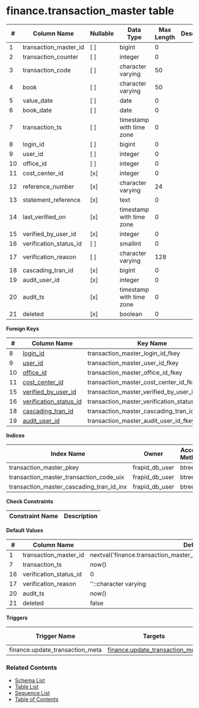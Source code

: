 # finance.transaction_master table



| # | Column Name | Nullable | Data Type | Max Length | Description |
| --- | --- | --- | --- | --- | --- |
| 1 | transaction_master_id | [ ] | bigint | 0 |  |
| 2 | transaction_counter | [ ] | integer | 0 |  |
| 3 | transaction_code | [ ] | character varying | 50 |  |
| 4 | book | [ ] | character varying | 50 |  |
| 5 | value_date | [ ] | date | 0 |  |
| 6 | book_date | [ ] | date | 0 |  |
| 7 | transaction_ts | [ ] | timestamp with time zone | 0 |  |
| 8 | login_id | [ ] | bigint | 0 |  |
| 9 | user_id | [ ] | integer | 0 |  |
| 10 | office_id | [ ] | integer | 0 |  |
| 11 | cost_center_id | [x] | integer | 0 |  |
| 12 | reference_number | [x] | character varying | 24 |  |
| 13 | statement_reference | [x] | text | 0 |  |
| 14 | last_verified_on | [x] | timestamp with time zone | 0 |  |
| 15 | verified_by_user_id | [x] | integer | 0 |  |
| 16 | verification_status_id | [ ] | smallint | 0 |  |
| 17 | verification_reason | [ ] | character varying | 128 |  |
| 18 | cascading_tran_id | [x] | bigint | 0 |  |
| 19 | audit_user_id | [x] | integer | 0 |  |
| 20 | audit_ts | [x] | timestamp with time zone | 0 |  |
| 21 | deleted | [x] | boolean | 0 |  |



**Foreign Keys**

| # | Column Name | Key Name | References |
| --- | --- | --- | --- |
| 8 | [login_id](../account/logins.md) | transaction_master_login_id_fkey | account.logins.login_id |
| 9 | [user_id](../account/users.md) | transaction_master_user_id_fkey | account.users.user_id |
| 10 | [office_id](../core/offices.md) | transaction_master_office_id_fkey | core.offices.office_id |
| 11 | [cost_center_id](../finance/cost_centers.md) | transaction_master_cost_center_id_fkey | finance.cost_centers.cost_center_id |
| 15 | [verified_by_user_id](../account/users.md) | transaction_master_verified_by_user_id_fkey | account.users.user_id |
| 16 | [verification_status_id](../core/verification_statuses.md) | transaction_master_verification_status_id_fkey | core.verification_statuses.verification_status_id |
| 18 | [cascading_tran_id](../finance/transaction_master.md) | transaction_master_cascading_tran_id_fkey | finance.transaction_master.transaction_master_id |
| 19 | [audit_user_id](../account/users.md) | transaction_master_audit_user_id_fkey | account.users.user_id |



**Indices**

| Index Name | Owner | Access Method | Definition | Description |
| --- | --- | --- | --- | --- |
| transaction_master_pkey | frapid_db_user | btree | transaction_master_id |  |
| transaction_master_transaction_code_uix | frapid_db_user | btree | upper(transaction_code::text) |  |
| transaction_master_cascading_tran_id_inx | frapid_db_user | btree | cascading_tran_id |  |



**Check Constraints**

| Constraint Name | Description |
| --- | --- |



**Default Values**

| # | Column Name | Default |
| --- | --- | --- |
| 1 | transaction_master_id | nextval('finance.transaction_master_transaction_master_id_seq'::regclass) |
| 7 | transaction_ts | now() |
| 16 | verification_status_id | 0 |
| 17 | verification_reason | ''::character varying |
| 20 | audit_ts | now() |
| 21 | deleted | false |


**Triggers**

| Trigger Name | Targets | On Event | Timing | Condition | Order | Orientation | Description |
| --- | --- | --- | --- | --- | --- | --- | --- |
| finance.update_transaction_meta | [finance.update_transaction_meta](../../functions/finance/update_transaction_meta-4456382.md) | INSERT | AFTER |  | 0 | ROW |  |


### Related Contents
* [Schema List](../../schemas.md)
* [Table List](../../tables.md)
* [Sequence List](../../sequences.md)
* [Table of Contents](../../README.md)
